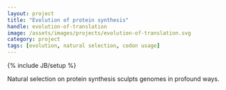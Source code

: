 ```yaml
---
layout: project
title: "Evolution of protein synthesis"
handle: evolution-of-translation
image: /assets/images/projects/evolution-of-translation.svg
category: project
tags: [evolution, natural selection, codon usage]
---
```

{% include JB/setup %}

Natural selection on protein synthesis sculpts genomes in profound ways.